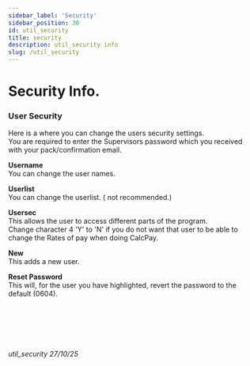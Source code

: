 ```yaml
---
sidebar_label: 'Security'
sidebar_position: 30
id: util_security
title: security
description: util_security info
slug: /util_security
---
```


# Security Info.

### User Security

Here is a where you can change the users security settings.  
You are required to enter the Supervisors password which you received with your pack/confirmation email.  

**Username**  
You can change the user names.  

**Userlist**  
You can change the userlist. ( not recommended.)  

**Usersec**  
This allows the user to access different parts of the program.  
Change character 4 'Y' to 'N' if you do not want that user to be able to change the Rates of pay when doing CalcPay.  

**New**  
This adds a new user.  

**Reset Password**  
This will, for the user you have highlighted, revert the password to the default (0604).  
<br/>
<br/>
<br/>
<br/>
<br/>
###### util_security 27/10/25